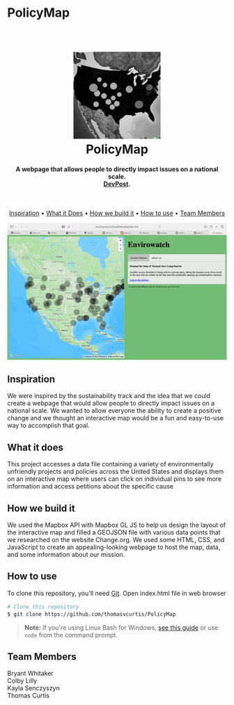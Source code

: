 # PolicyMap


<h1 align="center">
  <br>
  <img src="/images/envirowatch-thumbnail.png" alt="PolicyMap" width="200"></a>
  <br>
  PolicyMap
  <br>
</h1>

<h4 align="center">A webpage that allows people to directly impact issues on a national scale.<br><a href="https://devpost.com/software/envirowatch-pjauc6" target="_blank">DevPost</a>.</h4>

<br>

<p align="center">
  <a href="#Inspiration">Inspiration</a> •
  <a href="#What-it-does">What it Does</a> •
  <a href="#How-we-build-it">How we build it</a> •
  <a href="#How-to-use">How to use</a> •
  <a href="#Team-Members">Team Members</a> 

</p>

![screenshot](images/PolicyMap.gif)

## Inspiration

<p> We were inspired by the sustainability track and the idea that we could create a webpage that would allow people to directly impact issues on a national scale. We wanted to allow everyone the ability to create a positive change and we thought an interactive map would be a fun and easy-to-use way to accomplish that goal. </p>

## What it does
<p> This project accesses a data file containing a variety of environmentally unfriendly projects and policies across the United States and displays them on an interactive map where users can click on individual pins to see more information and access petitions about the specific cause <p>

 ## How we build it

 <p> We used the Mapbox API with Mapbox GL JS to help us design the layout of the interactive map and filled a GEOJSON file with various data points that we researched on the website Change.org. We used some HTML, CSS, and JavaScript to create an appealing-looking webpage to host the map, data, and some information about our mission. </p>



## How to use

To clone this repository, you'll need [Git](https://git-scm.com). Open index.html file in web browser 

```bash
# Clone this repository
$ git clone https://github.com/thomasvcurtis/PolicyMap

```

> **Note:**
> If you're using Linux Bash for Windows, [see this guide](https://www.howtogeek.com/261575/how-to-run-graphical-linux-desktop-applications-from-windows-10s-bash-shell/) or use `node` from the command prompt.



## Team Members

Bryant Whitaker <br>
Colby Lilly  <br>
Kayla Senczyszyn <br>
Thomas Curtis
